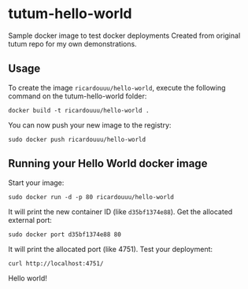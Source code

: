 tutum-hello-world
==================

Sample docker image to test docker deployments
Created from original tutum repo for my own demonstrations.

Usage
-----

To create the image `ricardouuu/hello-world`, execute the following command on the tutum-hello-world folder:

	docker build -t ricardouuu/hello-world .

You can now push your new image to the registry:

	sudo docker push ricardouuu/hello-world


Running your Hello World docker image
-------------------------------------

Start your image:

	sudo docker run -d -p 80 ricardouuu/hello-world

It will print the new container ID (like `d35bf1374e88`). Get the allocated external port:

	sudo docker port d35bf1374e88 80

It will print the allocated port (like 4751). Test your deployment:

	curl http://localhost:4751/


Hello world!
